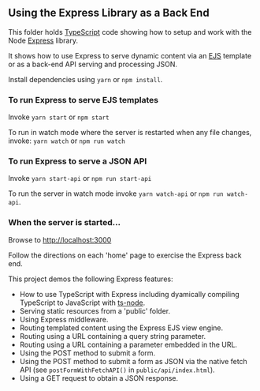 ## Using the Express Library as a Back End
This folder holds [TypeScript](https://www.typescriptlang.org/) code showing how to setup and work with the Node [Express](https://expressjs.com/) library.

It shows how to use Express to serve dynamic content via an [EJS](http://www.embeddedjs.com/) template or as a back-end API serving
and processing JSON.

Install dependencies using `yarn` or `npm install`.

### To run Express to serve EJS templates

Invoke `yarn start` or `npm start`

To run in watch mode where the server is restarted when any file changes, invoke:
 `yarn watch` or `npm run watch`

### To run Express to serve a JSON API

Invoke `yarn start-api` or `npm run start-api`

To run the server in watch mode invoke `yarn watch-api` or `npm run watch-api`.

### When the server is started...

Browse to
[http://localhost:3000](http://localhost:3000)

Follow the directions on each 'home' page to exercise the Express back end.

This project demos the following Express features:
* How to use TypeScript with Express including dyamically compiling TypeScript to JavaScript with [ts-node](https://www.npmjs.com/package/ts-node).
* Serving static resources from a 'public' folder.
* Using Express middleware.
* Routing templated content using the Express EJS view engine.
* Routing using a URL containing a query string parameter.
* Routing using a URL containing a parameter embedded in the URL.
* Using the POST method to submit a form.
* Using the POST method to submit a form as JSON via the native fetch API (see `postFormWithFetchAPI()` in `public/api/index.html`).
* Using a GET request to obtain a JSON response.
